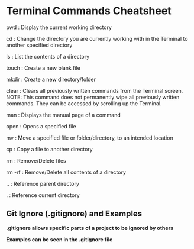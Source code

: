 # Terminal Commands Cheatsheet

pwd
: Display the current working directory

cd
: Change the directory you are currently working with in the Terminal to another specified directory

ls
: List the contents of a directory


touch 
: Create a new blank file 

mkdir
: Create a new directory/folder

clear
: Clears all previously written commands from the Terminal screen. NOTE: This command does not permanently wipe all previously written commands. They can be accessed by scrolling up the Terminal.

man 
: Displays the manual page of a command 

open
: Opens a specified file 

mv
: Move a specified file or folder/directory, to an intended location

cp
: Copy a file to another directory 

rm 
: Remove/Delete files 

rm -rf 
: Remove/Delete all contents of a directory

.. 
: Reference parent directory

. 
: Reference current directory

## Git Ignore (.gitignore) and Examples

**.gitignore allows specific parts of a project to be ignored by others**

**Examples can be seen in the .gitignore file**
